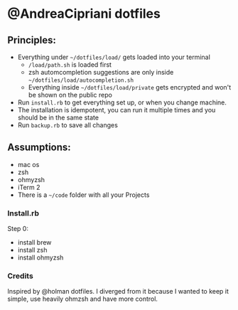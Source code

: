 # @AndreaCipriani dotfiles

## Principles:
- Everything under `~/dotfiles/load/` gets loaded into your terminal
	- `/load/path.sh` is loaded first
	- zsh automcompletion suggestions are only inside `~/dotfiles/load/autocompletion.sh`
	- Everything inside `~/dotfiles/load/private` gets encrypted and won't be shown on the public repo
- Run `install.rb` to get everything set up, or when you change machine.
 - The installation is idempotent, you can run it multiple times and you should be in the same state
- Run `backup.rb` to save all changes

## Assumptions:


- mac os
- zsh
- ohmyzsh
- iTerm 2
- There is a `~/code` folder with all your Projects

### Install.rb

Step 0:

- install brew
- install zsh
- install ohmyzsh

### Credits

Inspired by @holman dotfiles. I diverged from it because I wanted to keep it simple, use heavily ohmzsh and have more control.
